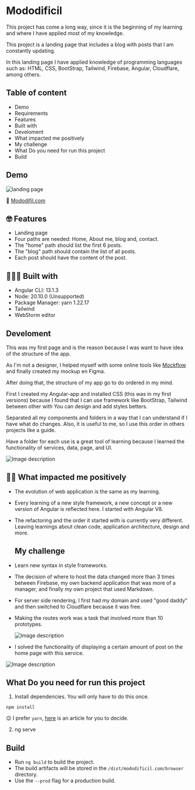 # Mododificil

This project has come a long way, since it is the beginning of my learning and where I have applied most of my knowledge.

This project is a landing page that includes a blog with posts that I am constantly updating.

In this landing page I have applied knowledge of programming languages such as: HTML, CSS, BootStrap, Tailwind, Firebase, Angular, Cloudflare, among others.

## Table of content

- Demo
- Requirements
- Features
- Built with
- Develoment
- What impacted me positively
- My challenge
- What Do you need for run this project
- Build


## Demo
![landing page](https://dev-to-uploads.s3.amazonaws.com/uploads/articles/j35ljhu4tm9fhx8jnnx5.png)

🚀 [Mododifil.com](https://mododificil.pages.dev/inicio)


## 🤓 Features

- Landing page 
- Four paths are needed: Home, About me, blog and, contact.
- The "home" path should list the first 6 posts.
- The "blog" path should contain the list of all posts.
- Each post should have the content of the post.

## 👩🏽‍💻 Built with 

- Angular CLI: 13.1.3
- Node: 20.10.0 (Unsupported)
- Package Manager: yarn 1.22.17
- Tailwind
- WebStorm editor

## Develoment

This was my first page and is the reason because I was want to have idea of the structure of the app.

As I'm not a designer, I helped myself with some online tools like [Mockflow](https://mockflow.com/) and finally created my mockup en Figma.

After doing that, the structure of my app go to do ordered in my mind.

First I created my Angular-app and installed CSS (this was in my first versions) because I found that I can use framework like BootStrap, Tailwind between other with You can design and add styles betters.

Separated all my components and folders in a way that I can understand if I have what do changes. Also, it is useful to me, so I use this order in others projects like a guide.


Have a folder for each use is a great tool of learning because I learned the functionality of services, data, page, and UI.

![Image description](https://dev-to-uploads.s3.amazonaws.com/uploads/articles/8dmnevfv1vm36reu5qe9.png)
  
## 💪🏽 What impacted me positively

- The evolution of web application is the same as my learning.

- Every learning of a new style framework, a new concept or a new version of Angular is reflected here. I started with Angular V8.
- The refactoring and the order it started with is currently very different. Leaving learnings about clean code, application architecture, design and more.

  ## My challenge
- Learn new syntax in style frameworks.

- The decision of where to host the data changed more than 3 times between Firebase, my own backend application that was more of a manager, and finally my own project that used Markdown.

- For server side rendering, I first had my domain and used "good daddy" and then switched to Cloudflare because it was free.

- Making the routes work was a task that involved more than 10 prototypes.

  ![Image description](https://dev-to-uploads.s3.amazonaws.com/uploads/articles/ppls4zg32x9hdozswfyt.png)

- I solved the functionality of displaying a certain amount of post on the home page with this service.

  
![Image description](https://dev-to-uploads.s3.amazonaws.com/uploads/articles/krtoz4q5uxe7ix1yciwr.png)

  
  
## What Do you need for run this project

1. Install dependencies. You will only have to do this once.

```
npm install
```
😉 I prefer `yarn`, [here](https://www.aluracursos.com/blog/npm-vs-yarn) is an article for you to decide.

2. ng serve

## Build
- Run `ng build` to build the project.
- The build artifacts will be stored in the `/dist/mododificil.com/browser` directory.
- Use the `--prod` flag for a production build.


